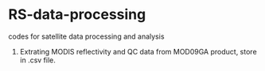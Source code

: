 # RS-data-processing

codes for satellite data processing and analysis

1. Extrating MODIS reflectivity and QC data from MOD09GA product, store in .csv file. 
